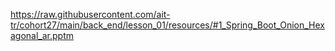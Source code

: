 https://raw.githubusercontent.com/ait-tr/cohort27/main/back_end/lesson_01/resources/#1_Spring_Boot_Onion_Hexagonal_ar.pptm